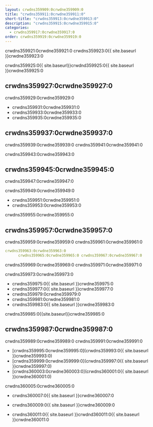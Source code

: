 ```yaml
---
layout: crwdns359909:0crwdne359909:0
title: "crwdns359911:0crwdne359911:0"
short-title: "crwdns359913:0crwdne359913:0"
description: "crwdns359915:0crwdne359915:0"
categories:
  - crwdns359917:0crwdne359917:0
order: crwdns359919:0crwdne359919:0
---
```


crwdns359921:0crwdne359921:0 crwdns359923:0{{ site.baseurl }}crwdne359923:0

crwdns359925:0{{ site.baseurl}}crwdnd359925:0{{ site.baseurl }}crwdne359925:0

## crwdns359927:0crwdne359927:0

crwdns359929:0crwdne359929:0

- crwdns359931:0crwdne359931:0
- crwdns359933:0crwdne359933:0
- crwdns359935:0crwdne359935:0

## crwdns359937:0crwdne359937:0

crwdns359939:0crwdne359939:0 crwdns359941:0crwdne359941:0

crwdns359943:0crwdne359943:0

## crwdns359945:0crwdne359945:0

crwdns359947:0crwdne359947:0

crwdns359949:0crwdne359949:0

- crwdns359951:0crwdne359951:0
- crwdns359953:0crwdne359953:0

crwdns359955:0crwdne359955:0

## crwdns359957:0crwdne359957:0

crwdns359959:0crwdne359959:0 crwdns359961:0crwdne359961:0

```yaml
crwdns359963:0crwdne359963:0
      crwdns359965:0crwdne359965:0 crwdns359967:0crwdne359967:0
```

crwdns359969:0crwdne359969:0 crwdns359971:0crwdne359971:0

crwdns359973:0crwdne359973:0

- crwdns359975:0{{ site.baseurl }}crwdne359975:0
- crwdns359977:0{{ site.baseurl }}crwdne359977:0
- crwdns359979:0crwdne359979:0
- crwdns359981:0crwdne359981:0
- crwdns359983:0{{ site.baseurl }}crwdne359983:0

crwdns359985:0{{site.baseurl}}crwdne359985:0

## crwdns359987:0crwdne359987:0

crwdns359989:0crwdne359989:0 crwdns359991:0crwdne359991:0

- [crwdns359995:0crwdne359995:0](crwdns359993:0{{ site.baseurl }}crwdne359993:0)
- [crwdns359999:0crwdne359999:0](crwdns359997:0{{ site.baseurl }}crwdne359997:0)
- [crwdns360003:0crwdne360003:0](crwdns360001:0{{ site.baseurl }}crwdne360001:0)

crwdns360005:0crwdne360005:0

- crwdns360007:0{{ site.baseurl }}crwdne360007:0

- crwdns360009:0{{ site.baseurl }}crwdne360009:0

- crwdns360011:0{{ site.baseurl }}crwdnd360011:0{{ site.baseurl }}crwdne360011:0
